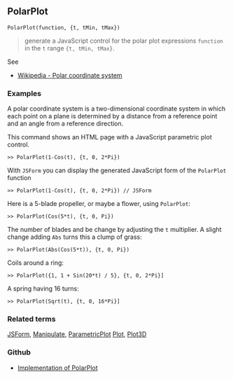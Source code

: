 ## PolarPlot

```
PolarPlot(function, {t, tMin, tMax})  
```

> generate a JavaScript control for the polar plot expressions `function` in the `t` range `{t, tMin, tMax}`.

See
* [Wikipedia - Polar coordinate system](https://en.wikipedia.org/wiki/Polar_coordinate_system)

### Examples

A polar coordinate system is a two-dimensional coordinate system in which each point on a plane is determined by a distance from a reference point and an angle from a reference direction.

    
This command shows an HTML page with a JavaScript parametric plot control.
 
```
>> PolarPlot(1-Cos(t), {t, 0, 2*Pi})
```

With `JSForm` you can display the generated JavaScript form of the `PolarPlot` function

```
>> PolarPlot(1-Cos(t), {t, 0, 2*Pi}) // JSForm
```

Here is a 5-blade propeller, or maybe a flower, using `PolarPlot`:

```
>> PolarPlot(Cos(5*t), {t, 0, Pi})
```
 
The number of blades and be change by adjusting the `t` multiplier. A slight change adding `Abs` turns this a clump of grass:

```
>> PolarPlot(Abs(Cos(5*t)), {t, 0, Pi})
```

Coils around a ring:

```
>> PolarPlot({1, 1 + Sin(20*t) / 5}, {t, 0, 2*Pi}]
```

A spring having 16 turns:

```
>> PolarPlot(Sqrt(t), {t, 0, 16*Pi}]
```


### Related terms 
[JSForm](JSForm.md), [Manipulate](Manipulate.md), [ParametricPlot](ParametricPlot.md) [Plot](Plot.md), [Plot3D](Plot3D.md)

### Github

* [Implementation of PolarPlot](https://github.com/axkr/symja_android_library/blob/master/symja_android_library/matheclipse-core/src/main/java/org/matheclipse/core/reflection/system/PolarPlot.java#L14) 
